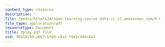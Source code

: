 ```yaml
---
content_type: resource
description: ''
file: /media/https%3A/open-learning-course-data-rc.s3.amazonaws.com/9-00sc-introduction-to-psychology-fall-2011/9b91019da663bfd0c8a1f9d1c4ddc4e2_SXzdOK_J-xE.pdf
file_type: application/pdf
resourcetype: Document
title: 3play pdf file
uid: 9b91019d-a663-bfd0-c8a1-f9d1c4ddc4e2
---
```

